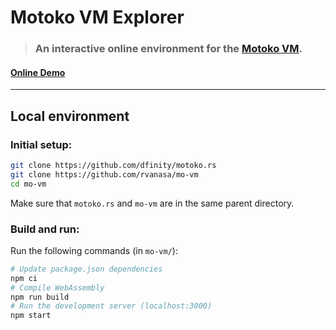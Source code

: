 # Motoko VM Explorer

> ### An interactive online environment for the [Motoko VM](https://github.com/dfinity/motoko.rs).

#### [Online Demo](https://mo-vm.netlify.app/)

---

## Local environment

### Initial setup:

```sh
git clone https://github.com/dfinity/motoko.rs
git clone https://github.com/rvanasa/mo-vm
cd mo-vm
```

Make sure that `motoko.rs` and `mo-vm` are in the same parent directory.

### Build and run:

Run the following commands (in `mo-vm/`):

```sh
# Update package.json dependencies
npm ci
# Compile WebAssembly
npm run build
# Run the development server (localhost:3000)
npm start
```
